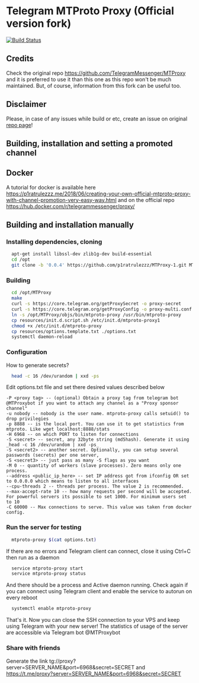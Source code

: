 # Telegram MTProto Proxy (Official version fork)

[![Build Status](https://travis-ci.org/p1ratrulezzz/MTProxy-1.svg?branch=master)](https://travis-ci.org/p1ratrulezzz/MTProxy-1)

## Credits

Check the original repo https://github.com/TelegramMessenger/MTProxy and it is preferred to use it than this one as this repo won't be much maintained.
But, of course, information from this fork can be useful too.

## Disclaimer

Please, in case of any issues while build or etc, create an issue on original [repo page](https://github.com/TelegramMessenger/MTProxy)! 

## Building, installation and setting a promoted channel

## Docker

A tutorial for docker is available here https://p1ratrulezzz.me/2018/06/creating-your-own-official-mtproto-proxy-with-channel-promotion-very-easy-way.html and on the official repo https://hub.docker.com/r/telegrammessenger/proxy/


## Building and installation manually


### Installing dependencies, cloning

```bash
  apt-get install libssl-dev zlib1g-dev build-essential
  cd /opt
  git clone -b '0.0.4' https://github.com/p1ratrulezzz/MTProxy-1.git MTProxy
```

### Building

```bash
  cd /opt/MTProxy
  make
  curl -s https://core.telegram.org/getProxySecret -o proxy-secret
  curl -s https://core.telegram.org/getProxyConfig -o proxy-multi.conf
  ln -s /opt/MTProxy/objs/bin/mtproto-proxy /usr/bin/mtproto-proxy
  cp resources/init.d.script.sh /etc/init.d/mtproto-proxy1
  chmod +x /etc/init.d/mtproto-proxy
  cp resources/options.template.txt ./options.txt
  systemctl daemon-reload
```

### Configuration

How to generate secrets?

```bash
  head -c 16 /dev/urandom | xxd -ps
```

Edit options.txt file and set there desired values described below

```
-P <proxy tag> -- (optional) Obtain a proxy tag from telegram bot @MTProxybot if you want to attach any channel as a "Proxy sponsor channel"
-u nobody -- nobody is the user name. mtproto-proxy calls setuid() to drop privilegies
-p 8888 -- is the local port. You can use it to get statistics from mtproto. Like wget localhost:8888/stats
-H 6968 -- on which PORT to listen for connections
-S <secret> -- secret, any 32byte string (md5hash). Generate it using _head -c 16 /dev/urandom | xxd -ps_
-S <secret2> -- another secret. Optionally, you can setup several passwords (secrets) per one server,
-S <secret3> -- just pass as many -S flags as you want
-M 0 -- quantity of workers (slave processes). Zero means only one process.
--address <public_ip_here> -- set IP address got from ifconfig OR set to 0.0.0.0 which means to listen to all interfaces
--cpu-threads 2 -- threads per process. The value 2 is recommended.
--max-accept-rate 10 -- how many requests per second will be accepted. For powerful servers its possible to set 1000. For minimum users set to 10
-C 60000 -- Max connections to serve. This value was taken from docker config.
```

### Run the server for testing

```bash
  mtproto-proxy $(cat options.txt)
```

If there are no errors and Telegram client can connect, close it using Ctrl+C then run as a daemon

```bash
  service mtproto-proxy start
  service mtproto-proxy status
```

And there should be a process and Active daemon running. Check again if you can connect using Telegram client and enable the service to autorun on every reboot

```bash
  systemctl enable mtproto-proxy
```

That's it. Now you can close the SSH connection to your VPS and keep using Telegram with your new server! The statistics of usage of the server are accessible via Telegram bot @MTProxybot
### Share with friends

Generate the  link tg://proxy?server=SERVER_NAME&port=6968&secret=SECRET and https://t.me/proxy?server=SERVER_NAME&port=6968&secret=SECRET

